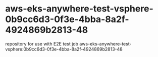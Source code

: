 # aws-eks-anywhere-test-vsphere-0b9cc6d3-0f3e-4bba-8a2f-4924869b2813-48
repository for use with E2E test job aws-eks-anywhere-test-vsphere:0b9cc6d3-0f3e-4bba-8a2f-4924869b2813-48
